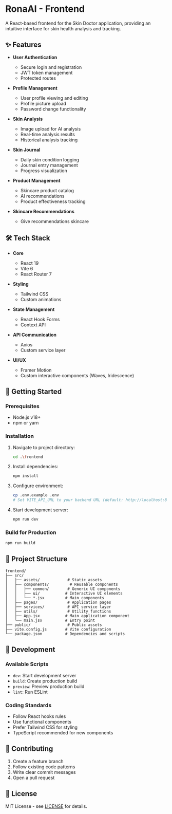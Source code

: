 # RonaAI - Frontend

A React-based frontend for the Skin Doctor application, providing an intuitive interface for skin health analysis and tracking.

## ✨ Features

- **User Authentication**
  - Secure login and registration
  - JWT token management
  - Protected routes

- **Profile Management**
  - User profile viewing and editing
  - Profile picture upload
  - Password change functionality

- **Skin Analysis**
  - Image upload for AI analysis
  - Real-time analysis results
  - Historical analysis tracking

- **Skin Journal**
  - Daily skin condition logging
  - Journal entry management
  - Progress visualization

- **Product Management**
  - Skincare product catalog
  - AI recommendations
  - Product effectiveness tracking

- **Skincare Recommendations**
  - Give recommendations skincare

## 🛠️ Tech Stack

- **Core**
  - React 19
  - Vite 6
  - React Router 7

- **Styling**
  - Tailwind CSS
  - Custom animations

- **State Management**
  - React Hook Forms
  - Context API

- **API Communication**
  - Axios
  - Custom service layer

- **UI/UX**
  - Framer Motion
  - Custom interactive components (Waves, Iridescence)

## 🚀 Getting Started

### Prerequisites
- Node.js v18+
- npm or yarn

### Installation
1. Navigate to project directory:
   ```bash
   cd .\frontend
   ```

2. Install dependencies:
   ```bash
   npm install
   ```

3. Configure environment:
   ```bash
   cp .env.example .env
   # Set VITE_API_URL to your backend URL (default: http://localhost:8000)
   ```

4. Start development server:
   ```bash
   npm run dev
   ```

### Build for Production
```bash
npm run build
```

## 📁 Project Structure

```
frontend/
├── src/
│   ├── assets/            # Static assets
│   ├── components/         # Reusable components
│   │   ├── common/        # Generic UI components
│   │   ├── ui/           # Interactive UI elements
│   │   └── *.jsx         # Main components
│   ├── pages/             # Application pages
│   ├── services/          # API service layer
│   ├── utils/             # Utility functions
│   ├── App.jsx           # Main application component
│   └── main.jsx          # Entry point
├── public/                # Public assets
├── vite.config.js        # Vite configuration
└── package.json          # Dependencies and scripts
```

## 🔧 Development

### Available Scripts
- `dev`: Start development server
- `build`: Create production build
- `preview`: Preview production build
- `lint`: Run ESLint

### Coding Standards
- Follow React hooks rules
- Use functional components
- Prefer Tailwind CSS for styling
- TypeScript recommended for new components

## 🤝 Contributing
1. Create a feature branch
2. Follow existing code patterns
3. Write clear commit messages
4. Open a pull request

## 📄 License
MIT License - see [LICENSE](LICENSE) for details.

